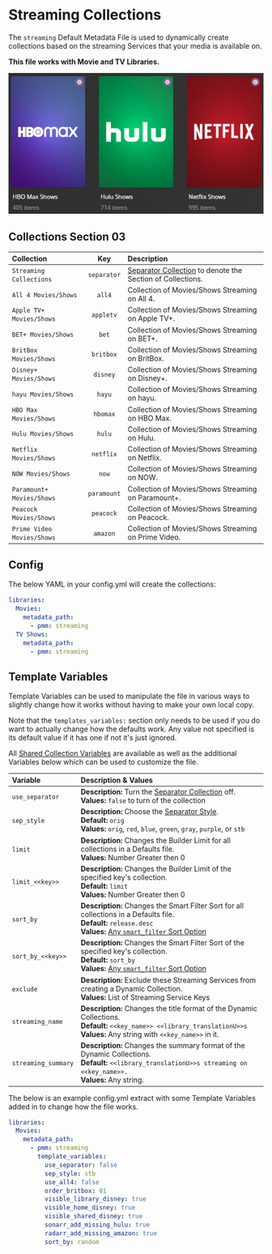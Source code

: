 # Streaming Collections

The `streaming` Default Metadata File is used to dynamically create collections based on the streaming Services that your media is available on.

**This file works with Movie and TV Libraries.**

![](../images/streaming.png)

## Collections Section 03

| Collection                 |     Key     | Description                                                                 |
|:---------------------------|:-----------:|:----------------------------------------------------------------------------|
| `Streaming Collections`    | `separator` | [Separator Collection](../separators) to denote the Section of Collections. |
| `All 4 Movies/Shows`       |   `all4`    | Collection of Movies/Shows Streaming on All 4.                              |
| `Apple TV+ Movies/Shows`   |  `appletv`  | Collection of Movies/Shows Streaming on Apple TV+.                          |
| `BET+ Movies/Shows`        |    `bet`    | Collection of Movies/Shows Streaming on BET+.                               |
| `BritBox Movies/Shows`     |  `britbox`  | Collection of Movies/Shows Streaming on BritBox.                            |
| `Disney+ Movies/Shows`     |  `disney`   | Collection of Movies/Shows Streaming on Disney+.                            |
| `hayu Movies/Shows`        |   `hayu`    | Collection of Movies/Shows Streaming on hayu.                               |
| `HBO Max Movies/Shows`     |  `hbomax`   | Collection of Movies/Shows Streaming on HBO Max.                            |
| `Hulu Movies/Shows`        |   `hulu`    | Collection of Movies/Shows Streaming on Hulu.                               |
| `Netflix Movies/Shows`     |  `netflix`  | Collection of Movies/Shows Streaming on Netflix.                            |
| `NOW Movies/Shows`         |    `now`    | Collection of Movies/Shows Streaming on NOW.                                |
| `Paramount+ Movies/Shows`  | `paramount` | Collection of Movies/Shows Streaming on Paramount+.                         |
| `Peacock Movies/Shows`     |  `peacock`  | Collection of Movies/Shows Streaming on Peacock.                            |
| `Prime Video Movies/Shows` |  `amazon`   | Collection of Movies/Shows Streaming on Prime Video.                        |

## Config

The below YAML in your config.yml will create the collections:

```yaml
libraries:
  Movies:
    metadata_path:
      - pmm: streaming
  TV Shows:
    metadata_path:
      - pmm: streaming
```

## Template Variables

Template Variables can be used to manipulate the file in various ways to slightly change how it works without having to make your own local copy.

Note that the `templates_variables:` section only needs to be used if you do want to actually change how the defaults work. Any value not specified is its default value if it has one if not it's just ignored.

All [Shared Collection Variables](../variables) are available as well as the additional Variables below which can be used to customize the file.

| Variable            | Description & Values                                                                                                                                                                                                 |
|:--------------------|:---------------------------------------------------------------------------------------------------------------------------------------------------------------------------------------------------------------------|
| `use_separator`     | **Description:** Turn the [Separator Collection](../separators) off.<br>**Values:** `false` to turn of the collection                                                                                                |
| `sep_style`         | **Description:** Choose the [Separator Style](../separators.md#separator-styles).<br>**Default:** `orig`<br>**Values:** `orig`, `red`, `blue`, `green`, `gray`, `purple`, or `stb`                                   |
| `limit`             | **Description:** Changes the Builder Limit for all collections in a Defaults file.<br>**Values:** Number Greater then 0                                                                                              |
| `limit_<<key>>`     | **Description:** Changes the Builder Limit of the specified key's collection.<br>**Default:** `limit`<br>**Values:** Number Greater then 0                                                                           |
| `sort_by`           | **Description:** Changes the Smart Filter Sort for all collections in a Defaults file.<br>**Default:** `release.desc`<br>**Values:** [Any `smart_filter` Sort Option](../../metadata/builders/smart.md#sort-options) |
| `sort_by_<<key>>`   | **Description:** Changes the Smart Filter Sort of the specified key's collection.<br>**Default:** `sort_by`<br>**Values:** [Any `smart_filter` Sort Option](../../metadata/builders/smart.md#sort-options)           |
| `exclude`           | **Description:** Exclude these Streaming Services from creating a Dynamic Collection.<br>**Values:** List of Streaming Service Keys                                                                                  |
| `streaming_name`    | **Description:** Changes the title format of the Dynamic Collections.<br>**Default:** `<<key_name>> <<library_translationU>>s`<br>**Values:** Any string with `<<key_name>>` in it.                                  |
| `streaming_summary` | **Description:** Changes the summary format of the Dynamic Collections.<br>**Default:** `<<library_translationU>>s streaming on <<key_name>>.`<br>**Values:** Any string.                                            |

The below is an example config.yml extract with some Template Variables added in to change how the file works.

```yaml
libraries:
  Movies:
    metadata_path:
      - pmm: streaming
        template_variables:
          use_separator: false
          sep_style: stb
          use_all4: false
          order_britbox: 01
          visible_library_disney: true
          visible_home_disney: true
          visible_shared_disney: true
          sonarr_add_missing_hulu: true
          radarr_add_missing_amazon: true
          sort_by: random
```